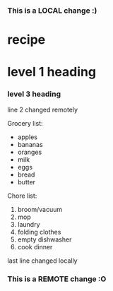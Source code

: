 ### This is a LOCAL change :)
# recipe

# level 1 heading

### level 3 heading

line 2 changed remotely

Grocery list:
- apples
- bananas
- oranges
- milk
- eggs
- bread
- butter

Chore list:
1. broom/vacuum
2. mop
3. laundry
4. folding clothes
5. empty dishwasher
6. cook dinner

last line changed locally
### This is a REMOTE change :O
